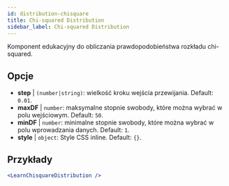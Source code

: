 ```yaml
---
id: distribution-chisquare
title: Chi-squared Distribution
sidebar_label: Chi-squared Distribution
---
```


Komponent edukacyjny do obliczania prawdopodobieństwa rozkładu chi-squared.

## Opcje

* __step__ | `(number|string)`: wielkość kroku wejścia przewijania. Default: `0.01`.
* __maxDF__ | `number`: maksymalne stopnie swobody, które można wybrać w polu wejściowym. Default: `50`.
* __minDF__ | `number`: minimalne stopnie swobody, które można wybrać w polu wprowadzania danych. Default: `1`.
* __style__ | `object`: Style CSS inline. Default: `{}`.


## Przykłady

```jsx live
<LearnChisquareDistribution />
```

